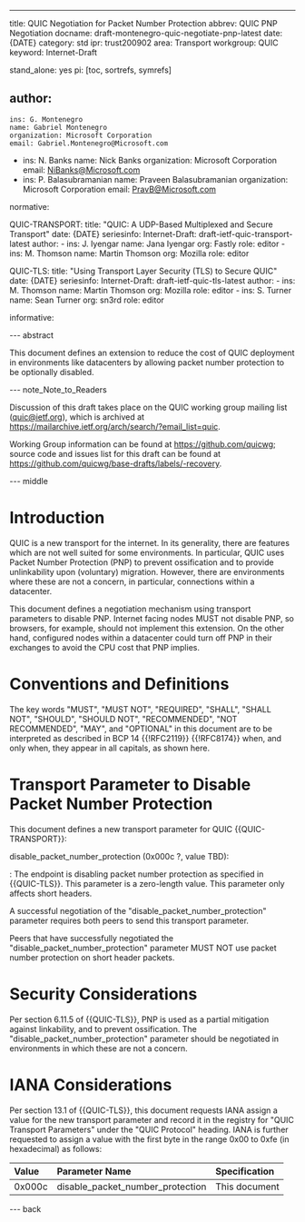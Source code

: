 ---
title: QUIC Negotiation for Packet Number Protection
abbrev: QUIC PNP Negotiation
docname: draft-montenegro-quic-negotiate-pnp-latest
date: {DATE}
category: std
ipr: trust200902
area: Transport
workgroup: QUIC
keyword: Internet-Draft

stand_alone: yes
pi: [toc, sortrefs, symrefs]

author:
 -
    ins: G. Montenegro
    name: Gabriel Montenegro
    organization: Microsoft Corporation
    email: Gabriel.Montenegro@Microsoft.com
 -
    ins: N. Banks
    name: Nick Banks
    organization: Microsoft Corporation
    email: NiBanks@Microsoft.com
 -
    ins: P. Balasubramanian
    name: Praveen Balasubramanian
    organization: Microsoft Corporation
    email: PravB@Microsoft.com

normative:

  QUIC-TRANSPORT:
    title: "QUIC: A UDP-Based Multiplexed and Secure Transport"
    date: {DATE}
    seriesinfo:
      Internet-Draft: draft-ietf-quic-transport-latest
    author:
      -
        ins: J. Iyengar
        name: Jana Iyengar
        org: Fastly
        role: editor
      -
        ins: M. Thomson
        name: Martin Thomson
        org: Mozilla
        role: editor

  QUIC-TLS:
    title: "Using Transport Layer Security (TLS) to Secure QUIC"
    date: {DATE}
    seriesinfo:
      Internet-Draft: draft-ietf-quic-tls-latest
    author:
      -
        ins: M. Thomson
        name: Martin Thomson
        org: Mozilla
        role: editor
      -
        ins: S. Turner
        name: Sean Turner
        org: sn3rd
        role: editor


informative:


--- abstract

This document defines an extension to reduce the cost of QUIC deployment in environments like datacenters by allowing packet number protection to be optionally disabled.

--- note_Note_to_Readers

Discussion of this draft takes place on the QUIC working group mailing list
(quic@ietf.org), which is archived at
<https://mailarchive.ietf.org/arch/search/?email_list=quic>.

Working Group information can be found at <https://github.com/quicwg>; source
code and issues list for this draft can be found at
<https://github.com/quicwg/base-drafts/labels/-recovery>.

--- middle

# Introduction

QUIC is a new transport for the internet. In its generality, there are features which are not well suited
for some environments. In particular, QUIC uses Packet Number Protection (PNP)
to prevent ossification and to provide unlinkability upon (voluntary) migration.
However, there are environments where these are not a concern, in particular,
connections within a datacenter.

This document defines
a negotiation mechanism using transport parameters to disable PNP. Internet facing nodes MUST not disable PNP, so
browsers, for example, should not implement this extension. On the other hand, configured nodes
within a datacenter could turn off PNP in their exchanges to avoid the CPU cost that PNP implies.

# Conventions and Definitions

The key words "MUST", "MUST NOT", "REQUIRED", "SHALL", "SHALL NOT", "SHOULD",
"SHOULD NOT", "RECOMMENDED", "NOT RECOMMENDED", "MAY", and "OPTIONAL" in this
document are to be interpreted as described in BCP 14 {{!RFC2119}} {{!RFC8174}}
when, and only when, they appear in all capitals, as shown here.

# Transport Parameter to Disable Packet Number Protection

This document defines a new transport parameter for QUIC {{QUIC-TRANSPORT}}:

disable_packet_number_protection (0x000c ?, value TBD):

: The endpoint is disabling packet number protection as specified in {{QUIC-TLS}}.
  This parameter is a zero-length value. This parameter only affects short headers.

A successful negotiation of the "disable_packet_number_protection" parameter
requires both peers to send this transport parameter.

Peers that have successfully negotiated the "disable_packet_number_protection" parameter MUST NOT use packet number protection on short header packets.


# Security Considerations

Per section 6.11.5 of {{QUIC-TLS}}, PNP is used as a partial mitigation against linkability, and to
prevent ossification.
The "disable_packet_number_protection" parameter should be negotiated in environments in which these are not
a concern.

# IANA Considerations

Per section 13.1 of {{QUIC-TLS}}, this document requests IANA assign a value for the new transport parameter
and record it in the registry for "QUIC Transport Parameters" under the "QUIC Protocol" heading.
IANA is further requested to assign a value with the first byte in the range 0x00 to 0xfe (in
hexadecimal) as follows:


| Value  | Parameter Name                   | Specification                       |
|:-------|:---------------------------------|:------------------------------------|
| 0x000c | disable_packet_number_protection | This document                       |


--- back

